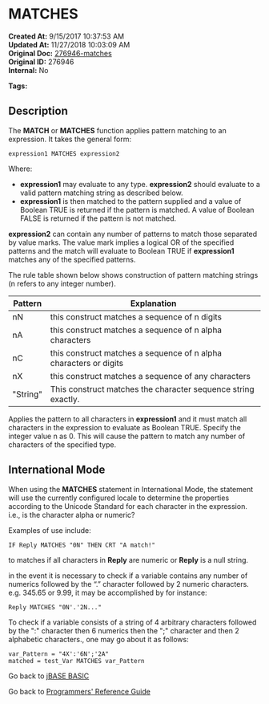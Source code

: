 # MATCHES

**Created At:** 9/15/2017 10:37:53 AM  
**Updated At:** 11/27/2018 10:03:09 AM  
**Original Doc:** [276946-matches](https://docs.jbase.com/36868-jbase-basic/276946-matches)  
**Original ID:** 276946  
**Internal:** No  

**Tags:**
<badge text='string handling' vertical='middle' />

## Description

The **MATCH** or **MATCHES** function applies pattern matching to an expression. It takes the general form:

```
expression1 MATCHES expression2
```

Where:

- **expression1** may evaluate to any type. **expression2** should evaluate to a valid pattern matching string as described below.
- **expression1** is then matched to the pattern supplied and a value of Boolean TRUE is returned if the pattern is matched. A value of Boolean FALSE is returned if the pattern is not matched.

**expression2** can contain any number of patterns to match those separated by value marks. The value mark implies a logical OR of the specified patterns and the match will evaluate to Boolean TRUE if **expression1** matches any of the specified patterns.

The rule table shown below shows construction of pattern matching strings (n refers to any integer number).

| Pattern | Explanation |
| --- | --- |
| nN | this construct matches a sequence of n digits |
| nA | this construct matches a sequence of n alpha characters |
| nC | this construct matches a sequence of n alpha characters or digits |
| nX | this construct matches a sequence of any characters |
| "String" | This construct matches the character sequence string exactly. |

Applies the pattern to all characters in **expression1** and it must match all characters in the expression to evaluate as Boolean TRUE. Specify the integer value n as 0. This will cause the pattern to match any number of characters of the specified type.

## International Mode

When using the **MATCHES** statement in International Mode, the statement will use the currently configured locale to determine the properties according to the Unicode Standard for each character in the expression. i.e., is the character alpha or numeric?

Examples of use include:

```
IF Reply MATCHES "0N" THEN CRT "A match!"
```

to matches if all characters in **Reply** are numeric or **Reply** is a null string.

in the event it is necessary to check if a variable contains any number of numerics followed by the “.” character followed by 2 numeric characters. e.g. 345.65 or 9.99, it may be accomplished by for instance:

```
Reply MATCHES "0N'.'2N..."
```

To check if a variable consists of a string of 4 arbitrary characters followed by the ":" character then 6 numerics then the ";" character and then 2 alphabetic characters., one may go about it as follows:

```
var_Pattern = "4X':'6N';'2A"
matched = test_Var MATCHES var_Pattern
```

Go back to [jBASE BASIC](./../README.md)

Go back to [Programmers' Reference Guide](./../../reference-guides/jbc/README.md)

  
<PageFooter />
